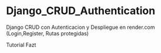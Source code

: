 # Django_CRUD_Authentication

Django CRUD con Autenticacion y Despliegue en render.com (Login,Register, Rutas protegidas)

Tutorial Fazt
 
